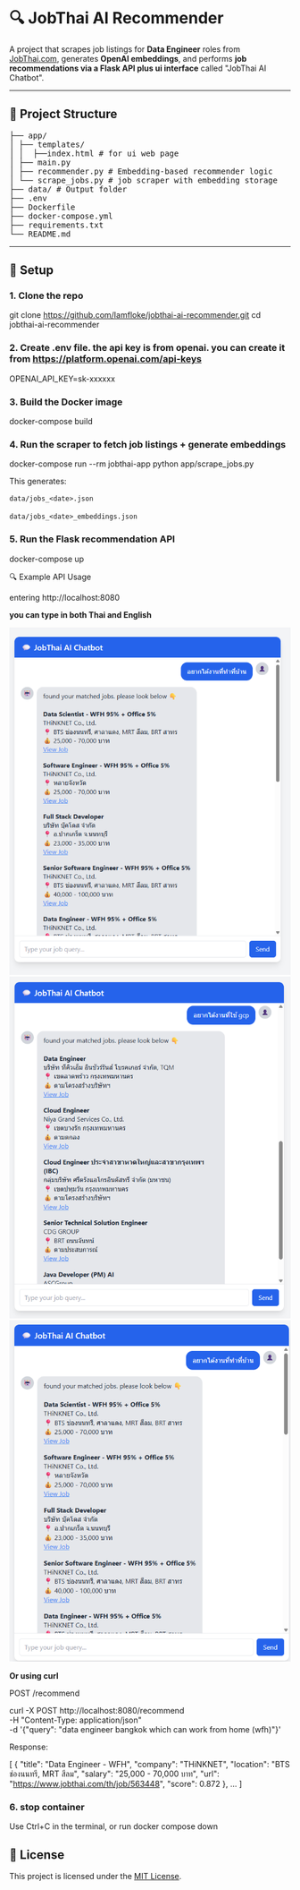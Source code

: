 # 🔍 JobThai AI Recommender

A project that scrapes job listings for **Data Engineer** roles from [JobThai.com](https://www.jobthai.com/), generates **OpenAI embeddings**, and performs **job recommendations via a Flask API plus ui interface** called "JobThai AI Chatbot".

---

## 📁 Project Structure

<pre>
├── app/
│ ├── templates/
│ │  ├──index.html # for ui web page
│ ├── main.py 
│ ├── recommender.py # Embedding-based recommender logic
│ └── scrape_jobs.py # job scraper with embedding storage
├── data/ # Output folder
├── .env
├── Dockerfile
├── docker-compose.yml
├── requirements.txt
└── README.md
</pre>

---

## 🔧 Setup

### 1. Clone the repo

git clone https://github.com/Iamfloke/jobthai-ai-recommender.git
cd jobthai-ai-recommender

### 2. Create .env file. the api key is from openai. you can create it from https://platform.openai.com/api-keys

OPENAI_API_KEY=sk-xxxxxx

### 3. Build the Docker image

docker-compose build

### 4. Run the scraper to fetch job listings + generate embeddings

docker-compose run --rm jobthai-app python app/scrape_jobs.py

This generates:

    data/jobs_<date>.json

    data/jobs_<date>_embeddings.json

### 5. Run the Flask recommendation API

docker-compose up

🔍 Example API Usage

entering http://localhost:8080

**you can type in both Thai and English**

![pic1](assets/Screenshot%202025-06-14%20215724.png)
![pic2](assets/Screenshot%202025-06-14%20215805.png)
![pic3](assets/Screenshot%202025-06-14%20220110.png)

**Or using curl**

POST /recommend

curl -X POST http://localhost:8080/recommend \
  -H "Content-Type: application/json" \
  -d '{"query": "data engineer bangkok which can work from home (wfh)"}'

Response:

[
  {
    "title": "Data Engineer - WFH",
    "company": "THiNKNET",
    "location": "BTS ช่องนนทรี, MRT สีลม",
    "salary": "25,000 - 70,000 บาท",
    "url": "https://www.jobthai.com/th/job/563448",
    "score": 0.872
  },
  ...
]

### 6. stop container

Use Ctrl+C in the terminal, or run docker compose down

## 📝 License

This project is licensed under the [MIT License](LICENSE).